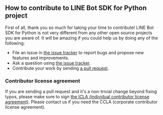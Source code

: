## How to contribute to LINE Bot SDK for Python project

First of all, thank you so much for taking your time to contribute! LINE Bot SDK for Python is not very different from any other open
source projects you are aware of. It will be amazing if you could help us by doing any of the following:

- File an issue in [the issue tracker](https://github.com/line/line-bot-sdk-python/issues) to report bugs and propose new features and
  improvements.
- Ask a question using [the issue tracker](https://github.com/line/line-bot-sdk-python/issues).
- Contribute your work by sending [a pull request](https://github.com/line/line-bot-sdk-python/pulls).

### Contributor license agreement

If you are sending a pull request and it's a non-trivial change beyond fixing typos, please make sure to sign
[the ICLA (individual contributor license agreement)](https://feedback.line.me/enquete/public/919-h9Yqmr1u). Please
contact us if you need the CCLA (corporate contributor license agreement).

